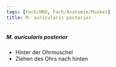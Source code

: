 ```yaml
---
tags: [Fach/HNO, Fach/Anatomie/Muskel]
title: M. auricularis posterior
---
```

##### M. auricularis posterior
*   Hinter der Ohrmuschel
*   Ziehen des Ohrs nach hinten